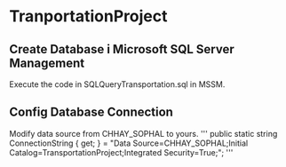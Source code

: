 # TranportationProject
## Create Database i Microsoft SQL Server Management
Execute the code in SQLQueryTransportation.sql in MSSM. 
## Config Database Connection
Modify data source from CHHAY_SOPHAL to yours. 
''' 
public static string ConnectionString { get; } = "Data Source=CHHAY_SOPHAL;Initial Catalog=TransportationProject;Integrated Security=True;"; '''
